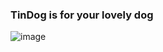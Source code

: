 ### TinDog is for your lovely dog

![image](https://user-images.githubusercontent.com/81766772/117482733-6d579e00-af82-11eb-8c0d-dcb511091ad0.png)
